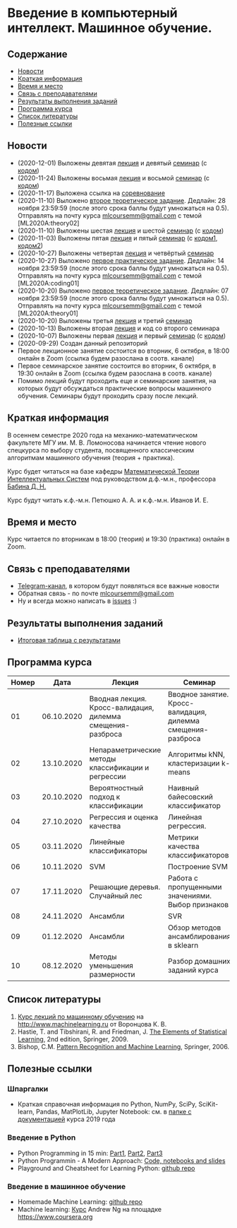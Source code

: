 # Введение в компьютерный интеллект. Машинное обучение.

## Содержание
* [Новости](#news)
* [Краткая информация](#info)
* [Время и место](#ww)
* [Связь с преподавателями](#feedback)
* [Результаты выполнения заданий](#marks)
* [Программа курса](#program)
* [Список литературы](#lit)
* [Полезные ссылки](#links)
## <a name="news" /> Новости
* (2020-12-01) Выложены девятая [лекция](./lectures/lecture09-boosting.pdf) и девятый [семинар](./seminars/seminar09-boosting.pdf) (с [кодом](./seminars/seminar09-ensembles.ipynb))
* (2020-11-24) Выложены восьмая [лекция](./lectures/lecture08-ensembles.pdf) и восьмой [семинар](./seminars/seminar08-svr.pdf) (с [кодом](./seminars/seminar08-svr.ipynb))
* (2020-11-17) Выложена ссылка на [соревнование](https://www.kaggle.com/t/db61011c72e84c2dab7e792bd2499aae)
* (2020-11-10) Выложено [второе теоретическое задание](./assignments/theory02.pdf). Дедлайн: 28 ноября 23:59:59 (после этого срока баллы будут умножаться на 0.5).
Отправлять на почту курса mlcoursemm@gmail.com с темой [ML2020A:theory02]
* (2020-11-10) Выложены шестая [лекция](./lectures/lecture06-svm.pdf) и шестой [семинар](./seminars/seminar06-svm.pdf) (с [кодом](./seminars/seminar06-svm.ipynb))
* (2020-11-03) Выложены пятая [лекция](./lectures/lecture05-lin_class.pdf) и пятый [семинар](./seminars/seminar05-lin_class.pdf) (с [кодом1](./seminars/seminar05-lin_class.ipynb), [кодом2](./seminars/seminar05-class_metrics.ipynb))
* (2020-10-27) Выложены четвертая [лекция](./lectures/lecture04-linreg.pdf) и четвёртый [семинар](./seminars/seminar04_linear_regression_v1.ipynb)
* (2020-10-27) Выложено [первое практическое задание](./assignments/programming01). Дедлайн: 14 ноября 23:59:59 (после этого срока баллы будут умножаться на 0.5).
Отправлять на почту курса mlcoursemm@gmail.com с темой [ML2020A:coding01]
* (2020-10-20) Выложено [первое теоретическое задание](./assignments/theory01.pdf). Дедлайн: 07 ноября 23:59:59 (после этого срока баллы будут умножаться на 0.5).
Отправлять на почту курса mlcoursemm@gmail.com с темой [ML2020A:theory01]
* (2020-10-20) Выложены третья  [лекция](./lectures/lecture03_probability.pdf) и третий [семинар](./seminars/seminar03_naive.pdf)
* (2020-10-13) Выложены вторая  [лекция](./lectures/lecture02-knn.pdf) и код со второго семинара
* (2020-10-07) Выложены первая [лекция](./lectures/lecture01-intro_cv_bv.pdf) и первый [семинар](./seminars/seminar01-intro_cv_bv.pdf) (с [кодом](./seminars/seminar01-intro_cv_bv.ipynb))
* (2020-09-29) Создан данный репозиторий
* Первое лекционное занятие состоится во вторник, 6 октября, в 18:00 онлайн в Zoom (ссылка будем разослана в соотв. канале)
* Первое семинарское занятие состоится во вторник, 6 октября, в 19:30 онлайн в Zoom (ссылка будем разослана в соотв. канале)
* Помимо лекций будут проходить еще и семинарские занятия, на которых будут обсуждаться практические вопросы машинного обучения. Семинары будут проходить сразу после лекций.
## <a name="info" /> Краткая информация 
В осеннем семестре 2020 года на механико-математическом факультете МГУ им. М. В. Ломоносова начинается чтение нового спецкурса по выбору студента, посвященного классическим алгоритмам машинного обучения (теория + практика). 

Курс будет читаться на базе кафедры [Математической Теории Интеллектуальных Систем](http://intsys.msu.ru) под руководством д.ф.-м.н., профессора [Бабина Д. Н.](http://intsys.msu.ru/staff/babin/) 

Курс будут читать к.ф.-м.н. Петюшко А. А. и к.ф.-м.н. Иванов И. Е.
## <a name="ww" /> Время и место 
Курс читается по вторникам в 18:00 (теория) и 19:30 (практика) онлайн в Zoom. 
## <a name="feedback" /> Связь с преподавателями
* [Telegram-канал](https://t.me/joinchat/AAAAAEUmx5cJLOdLXsOt8g), в котором будут появляться все важные новости
* Обратная связь - по почте mlcoursemm@gmail.com
* Ну и всегда можно написать в [issues](https://github.com/mlcoursemm/ml2020autumn/issues) :)
## <a name="marks" /> Результаты выполнения заданий
* [Итоговая таблица с результатами](https://docs.google.com/spreadsheets/d/1YKxMMr-FvLnmN_BBigXoxGQye55lmmv7edD_NfNiC8E/edit?usp=sharing)
## <a name="program" /> Программа курса 
| Номер         | Дата          | Лекция                                            | Семинар                                 | ДЗ            |
| ------------- | ------------- | -------------                                     | -------------                           | ------------- |
| 01            | 06.10.2020    | Вводная лекция. Кросс-валидация, дилемма смещения-разброса | Вводное занятие. Кросс-валидация, дилемма смещения-разброса | |
| 02            | 13.10.2020    | Непараметрические методы классификации и регрессии| Алгоритмы kNN, кластеризации k-means | |
| 03            | 20.10.2020    | Вероятностный подход к классификации              | Наивный байесовский классификатор | Теория1 |
| 04            | 27.10.2020    | Регрессия и оценка качества                       | Линейная регрессия.  | Практика1 |
| 05            | 03.11.2020    | Линейные классификаторы                           | Метрики качества классификаторов | |
| 06            | 10.11.2020    | SVM                                               | Построение SVM | Теория2 |
| 07            | 17.11.2020    | Решающие деревья. Случайный лес                   | Работа с пропущенными значениями. Выбор признаков | Соревнование |
| 08            | 24.11.2020    | Ансамбли                                          | SVR | |
| 09            | 01.12.2020    | Ансамбли                                          | Обзор методов ансамблирования в sklearn | |
| 10            | 08.12.2020    | Методы уменьшения размерности                     | Разбор домашних заданий курса           | |

## <a name="lit" /> Список литературы
1. [Курс лекций по машинному обучению](http://www.machinelearning.ru/wiki/index.php?title=Машинное_обучение_%28курс_лекций%2C_К.В.Воронцов%29) на http://www.machinelearning.ru от Воронцова К. В.
1. Hastie, T. and Tibshirani, R. and Friedman, J. [The Elements of Statistical Learning](https://web.stanford.edu/~hastie/ElemStatLearn/printings/ESLII_print12.pdf), 2nd edition, Springer, 2009.
2. Bishop, C.M. [Pattern Recognition and Machine Learning](https://www.microsoft.com/en-us/research/uploads/prod/2006/01/Bishop-Pattern-Recognition-and-Machine-Learning-2006.pdf), Springer, 2006.
## <a name="links" /> Полезные ссылки 
### Шпаргалки
* Краткая справочная информация по Python, NumPy, SciPy, SciKit-learn, Pandas, MatPlotLib, Jupyter Notebook: см. в [папке с документацией](https://github.com/mlcoursemm/mlcoursemm2019spring/tree/master/cheatsheets) курса 2019 года
### Введение в Python
* Python Programming in 15 min: [Part1](https://towardsdatascience.com/python-programming-in-15-min-part-1-3ad2d773834c), [Part2](https://towardsdatascience.com/python-programming-in-15-min-part-2-480f78713544), [Part3](https://towardsdatascience.com/python-programming-in-15-min-part-3-ce882f9ab9b2)
* Python Programmin - A Modern Approach: [Code, notebooks and slides](https://github.com/vamsi/python-programming-modern-approach)
* Playground and Cheatsheet for Learning Python: [github repo](https://github.com/trekhleb/learn-python)
### Введение в машинное обучение
* Homemade Machine Learning: [github repo](https://github.com/trekhleb/homemade-machine-learning)
* Machine learning: [Курс](https://www.coursera.org/learn/machine-learning) Andrew Ng на площадке https://www.coursera.org

